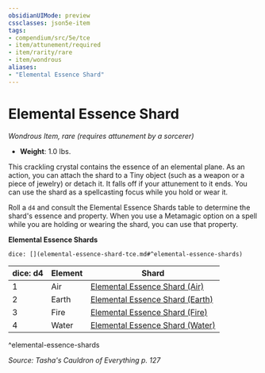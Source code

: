 ```yaml
---
obsidianUIMode: preview
cssclasses: json5e-item
tags:
- compendium/src/5e/tce
- item/attunement/required
- item/rarity/rare
- item/wondrous
aliases: 
- "Elemental Essence Shard"
---
```

# Elemental Essence Shard
*Wondrous Item, rare (requires attunement by a sorcerer)*  

- **Weight**: 1.0 lbs.

This crackling crystal contains the essence of an elemental plane. As an action, you can attach the shard to a Tiny object (such as a weapon or a piece of jewelry) or detach it. It falls off if your attunement to it ends. You can use the shard as a spellcasting focus while you hold or wear it.

Roll a `d4` and consult the Elemental Essence Shards table to determine the shard's essence and property. When you use a Metamagic option on a spell while you are holding or wearing the shard, you can use that property.

**Elemental Essence Shards**

`dice: [](elemental-essence-shard-tce.md#^elemental-essence-shards)`

| dice: d4 | Element | Shard |
|----------|---------|-------|
| 1 | Air | [Elemental Essence Shard (Air)](5E2014官方资源/items/elemental-essence-shard-air-tce.md) |
| 2 | Earth | [Elemental Essence Shard (Earth)](5E2014官方资源/items/elemental-essence-shard-earth-tce.md) |
| 3 | Fire | [Elemental Essence Shard (Fire)](5E2014官方资源/items/elemental-essence-shard-fire-tce.md) |
| 4 | Water | [Elemental Essence Shard (Water)](5E2014官方资源/items/elemental-essence-shard-water-tce.md) |
^elemental-essence-shards

*Source: Tasha's Cauldron of Everything p. 127*